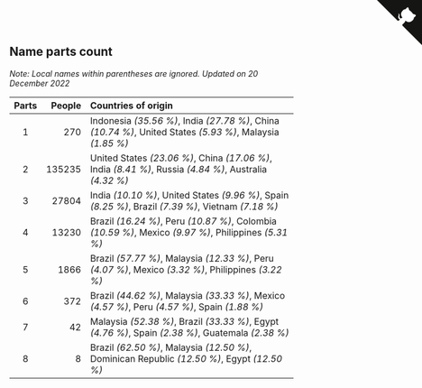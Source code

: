 ## Name parts count

*Note: Local names within parentheses are ignored.*
*Updated on 20 December 2022*

| Parts | People | Countries of origin |
| :--: | ---: | :--- |
| 1 | 270 | Indonesia *(35.56 %)*, India *(27.78 %)*, China *(10.74 %)*, United States *(5.93 %)*, Malaysia *(1.85 %)* |
| 2 | 135235 | United States *(23.06 %)*, China *(17.06 %)*, India *(8.41 %)*, Russia *(4.84 %)*, Australia *(4.32 %)* |
| 3 | 27804 | India *(10.10 %)*, United States *(9.96 %)*, Spain *(8.25 %)*, Brazil *(7.39 %)*, Vietnam *(7.18 %)* |
| 4 | 13230 | Brazil *(16.24 %)*, Peru *(10.87 %)*, Colombia *(10.59 %)*, Mexico *(9.97 %)*, Philippines *(5.31 %)* |
| 5 | 1866 | Brazil *(57.77 %)*, Malaysia *(12.33 %)*, Peru *(4.07 %)*, Mexico *(3.32 %)*, Philippines *(3.22 %)* |
| 6 | 372 | Brazil *(44.62 %)*, Malaysia *(33.33 %)*, Mexico *(4.57 %)*, Peru *(4.57 %)*, Spain *(1.88 %)* |
| 7 | 42 | Malaysia *(52.38 %)*, Brazil *(33.33 %)*, Egypt *(4.76 %)*, Spain *(2.38 %)*, Guatemala *(2.38 %)* |
| 8 | 8 | Brazil *(62.50 %)*, Malaysia *(12.50 %)*, Dominican Republic *(12.50 %)*, Egypt *(12.50 %)* |


<a href="https://github.com/jonatanklosko/wca_statistics" class="github-corner" aria-label="View source on Github"><svg width="80" height="80" viewBox="0 0 250 250" style="fill:#151513; color:#fff; position: absolute; top: 0; border: 0; right: 0;" aria-hidden="true"><path d="M0,0 L115,115 L130,115 L142,142 L250,250 L250,0 Z"></path><path d="M128.3,109.0 C113.8,99.7 119.0,89.6 119.0,89.6 C122.0,82.7 120.5,78.6 120.5,78.6 C119.2,72.0 123.4,76.3 123.4,76.3 C127.3,80.9 125.5,87.3 125.5,87.3 C122.9,97.6 130.6,101.9 134.4,103.2" fill="currentColor" style="transform-origin: 130px 106px;" class="octo-arm"></path><path d="M115.0,115.0 C114.9,115.1 118.7,116.5 119.8,115.4 L133.7,101.6 C136.9,99.2 139.9,98.4 142.2,98.6 C133.8,88.0 127.5,74.4 143.8,58.0 C148.5,53.4 154.0,51.2 159.7,51.0 C160.3,49.4 163.2,43.6 171.4,40.1 C171.4,40.1 176.1,42.5 178.8,56.2 C183.1,58.6 187.2,61.8 190.9,65.4 C194.5,69.0 197.7,73.2 200.1,77.6 C213.8,80.2 216.3,84.9 216.3,84.9 C212.7,93.1 206.9,96.0 205.4,96.6 C205.1,102.4 203.0,107.8 198.3,112.5 C181.9,128.9 168.3,122.5 157.7,114.1 C157.9,116.9 156.7,120.9 152.7,124.9 L141.0,136.5 C139.8,137.7 141.6,141.9 141.8,141.8 Z" fill="currentColor" class="octo-body"></path></svg></a><style>.github-corner:hover .octo-arm{animation:octocat-wave 560ms ease-in-out}@keyframes octocat-wave{0%,100%{transform:rotate(0)}20%,60%{transform:rotate(-25deg)}40%,80%{transform:rotate(10deg)}}@media (max-width:500px){.github-corner:hover .octo-arm{animation:none}.github-corner .octo-arm{animation:octocat-wave 560ms ease-in-out}}</style>
